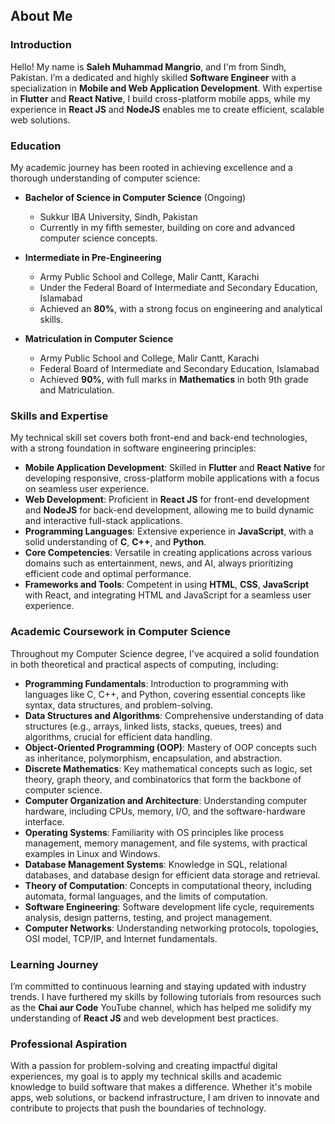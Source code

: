 ## About Me

### Introduction
Hello! My name is **Saleh Muhammad Mangrio**, and I'm from Sindh, Pakistan. I’m a dedicated and highly skilled **Software Engineer** with a specialization in **Mobile and Web Application Development**. With expertise in **Flutter** and **React Native**, I build cross-platform mobile apps, while my experience in **React JS** and **NodeJS** enables me to create efficient, scalable web solutions.

### Education
My academic journey has been rooted in achieving excellence and a thorough understanding of computer science:
- **Bachelor of Science in Computer Science** (Ongoing)  
  - Sukkur IBA University, Sindh, Pakistan  
  - Currently in my fifth semester, building on core and advanced computer science concepts.

- **Intermediate in Pre-Engineering**  
  - Army Public School and College, Malir Cantt, Karachi  
  - Under the Federal Board of Intermediate and Secondary Education, Islamabad  
  - Achieved an **80%**, with a strong focus on engineering and analytical skills.

- **Matriculation in Computer Science**  
  - Army Public School and College, Malir Cantt, Karachi  
  - Federal Board of Intermediate and Secondary Education, Islamabad  
  - Achieved **90%**, with full marks in **Mathematics** in both 9th grade and Matriculation.

### Skills and Expertise
My technical skill set covers both front-end and back-end technologies, with a strong foundation in software engineering principles:
- **Mobile Application Development**: Skilled in **Flutter** and **React Native** for developing responsive, cross-platform mobile applications with a focus on seamless user experience.
- **Web Development**: Proficient in **React JS** for front-end development and **NodeJS** for back-end development, allowing me to build dynamic and interactive full-stack applications.
- **Programming Languages**: Extensive experience in **JavaScript**, with a solid understanding of **C**, **C++**, and **Python**.
- **Core Competencies**: Versatile in creating applications across various domains such as entertainment, news, and AI, always prioritizing efficient code and optimal performance.
- **Frameworks and Tools**: Competent in using **HTML**, **CSS**, **JavaScript** with React, and integrating HTML and JavaScript for a seamless user experience.

### Academic Coursework in Computer Science
Throughout my Computer Science degree, I've acquired a solid foundation in both theoretical and practical aspects of computing, including:
- **Programming Fundamentals**: Introduction to programming with languages like C, C++, and Python, covering essential concepts like syntax, data structures, and problem-solving.
- **Data Structures and Algorithms**: Comprehensive understanding of data structures (e.g., arrays, linked lists, stacks, queues, trees) and algorithms, crucial for efficient data handling.
- **Object-Oriented Programming (OOP)**: Mastery of OOP concepts such as inheritance, polymorphism, encapsulation, and abstraction.
- **Discrete Mathematics**: Key mathematical concepts such as logic, set theory, graph theory, and combinatorics that form the backbone of computer science.
- **Computer Organization and Architecture**: Understanding computer hardware, including CPUs, memory, I/O, and the software-hardware interface.
- **Operating Systems**: Familiarity with OS principles like process management, memory management, and file systems, with practical examples in Linux and Windows.
- **Database Management Systems**: Knowledge in SQL, relational databases, and database design for efficient data storage and retrieval.
- **Theory of Computation**: Concepts in computational theory, including automata, formal languages, and the limits of computation.
- **Software Engineering**: Software development life cycle, requirements analysis, design patterns, testing, and project management.
- **Computer Networks**: Understanding networking protocols, topologies, OSI model, TCP/IP, and Internet fundamentals.

### Learning Journey
I’m committed to continuous learning and staying updated with industry trends. I have furthered my skills by following tutorials from resources such as the **Chai aur Code** YouTube channel, which has helped me solidify my understanding of **React JS** and web development best practices.

### Professional Aspiration
With a passion for problem-solving and creating impactful digital experiences, my goal is to apply my technical skills and academic knowledge to build software that makes a difference. Whether it's mobile apps, web solutions, or backend infrastructure, I am driven to innovate and contribute to projects that push the boundaries of technology.
